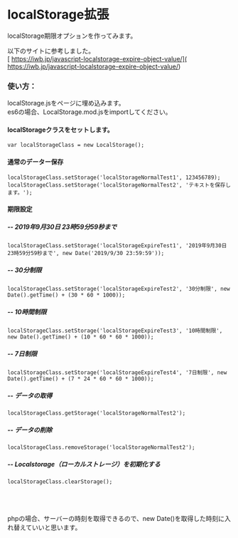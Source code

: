 # localStorage拡張
 localStorage期限オプションを作ってみます。

 以下のサイトに参考しました。  
 [ https://iwb.jp/javascript-localstorage-expire-object-value/]( https://iwb.jp/javascript-localstorage-expire-object-value/)
 
 ### 使い方：
 localStorage.jsをページに埋め込みます。  
 es6の場合、LocalStorage.mod.jsをimportしてください。
 
  #### localStorageクラスをセットします。  
 ```var localStorageClass = new LocalStorage();```

#### 通常のデーター保存 

```  
localStorageClass.setStorage('localStorageNormalTest1', 123456789);
localStorageClass.setStorage('localStorageNormalTest2', 'テキストを保存します。');  
```  
#### 期限設定 

##### -- 2019年9月30日 23時59分59秒まで
```  
localStorageClass.setStorage('localStorageExpireTest1', '2019年9月30日 23時59分59秒まで', new Date('2019/9/30 23:59:59'));  
```  
##### -- 30分制限
```  
localStorageClass.setStorage('localStorageExpireTest2', '30分制限', new Date().getTime() + (30 * 60 * 1000));  
```  
##### -- 10時間制限
```  
localStorageClass.setStorage('localStorageExpireTest3', '10時間制限', new Date().getTime() + (10 * 60 * 60 * 1000));  
```  
##### -- 7日制限
```  
localStorageClass.setStorage('localStorageExpireTest4', '7日制限', new Date().getTime() + (7 * 24 * 60 * 60 * 1000));  
```  
##### -- データの取得
```  
localStorageClass.getStorage('localStorageNormalTest2');  
```  
##### -- データの削除
```  
localStorageClass.removeStorage('localStorageNormalTest2');  
```  
##### -- Localstorage（ローカルストレージ）を初期化する
```  
localStorageClass.clearStorage();  
```
<br /><br /><br />
phpの場合、サーバーの時刻を取得できるので、new Date()を取得した時刻に入れ替えていいと思います。





